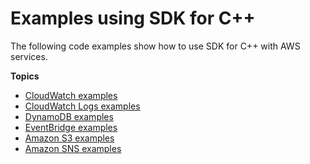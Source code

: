 # Examples using SDK for C\+\+<a name="cpp_code_examples_categorized"></a>

The following code examples show how to use SDK for C\+\+ with AWS services\.

**Topics**
+ [CloudWatch examples](cpp_cloudwatch_code_examples.md)
+ [CloudWatch Logs examples](cpp_cloudwatch-logs_code_examples.md)
+ [DynamoDB examples](cpp_dynamodb_code_examples.md)
+ [EventBridge examples](cpp_eventbridge_code_examples.md)
+ [Amazon S3 examples](cpp_s3_code_examples.md)
+ [Amazon SNS examples](cpp_sns_code_examples.md)